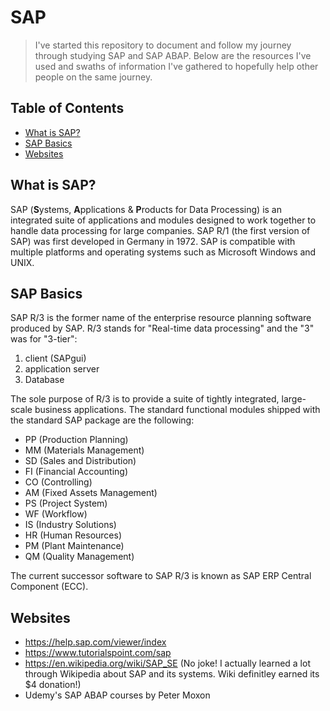 # SAP

> I've started this repository to document and follow my journey through studying SAP and SAP ABAP. Below are the resources I've
> used and swaths of information I've gathered to hopefully help other people on the same journey. 

## Table of Contents
- [What is SAP?](#what-is-sap)
- [SAP Basics](#sap-basics)
- [Websites](#website)

## What is SAP?

SAP (**S**ystems, **A**pplications & **P**roducts for Data Processing) is an integrated suite of applications and modules designed to 
work together to handle data processing for large companies. SAP R/1 (the first version of SAP) was first developed in Germany in 1972.
SAP is compatible with multiple platforms and operating systems such as Microsoft Windows and UNIX. 

## SAP Basics

SAP R/3 is the former name of the enterprise resource planning software produced by SAP. R/3 stands for "Real-time data processing" 
and the "3" was for "3-tier": 
  1) client (SAPgui) 
  2) application server
  3) Database
  
The sole purpose of R/3 is to provide a suite of tightly integrated, large-scale business applications. The standard functional modules
shipped with the standard SAP package are the following:
- PP (Production Planning)
- MM (Materials Management)
- SD (Sales and Distribution)
- FI (Financial Accounting)
- CO (Controlling)
- AM (Fixed Assets Management)
- PS (Project System)
- WF (Workflow)
- IS (Industry Solutions)
- HR (Human Resources)
- PM (Plant Maintenance)
- QM (Quality Management)


The current successor software to SAP R/3 is known as SAP ERP Central Component (ECC).

## Websites
- https://help.sap.com/viewer/index
- https://www.tutorialspoint.com/sap
- https://en.wikipedia.org/wiki/SAP_SE (No joke! I actually learned a lot through Wikipedia about SAP and its systems. Wiki definitley earned its $4 donation!)
- Udemy's SAP ABAP courses by Peter Moxon
